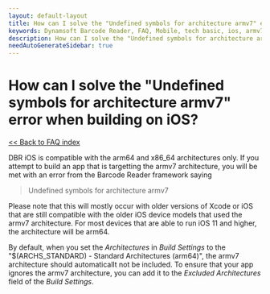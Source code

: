 ```yaml
---
layout: default-layout
title: How can I solve the "Undefined symbols for architecture armv7" error when building on iOS?
keywords: Dynamsoft Barcode Reader, FAQ, Mobile, tech basic, ios, armv7, undefined symbols
description: How can I solve the "Undefined symbols for architecture armv7" error when building on iOS?
needAutoGenerateSidebar: true
---
```


# How can I solve the "Undefined symbols for architecture armv7" error when building on iOS?

[<< Back to FAQ index](index.md)

DBR iOS is compatible with the arm64 and x86_64 architectures only. If you attempt to build an app that is targetting the armv7 architecture, you will be met with an error from the Barcode Reader framework saying

> Undefined symbols for architecture armv7

Please note that this will mostly occur with older versions of Xcode or iOS that are still compatible with the older iOS device models that used the armv7 architecture. For most devices that are able to run iOS 11 and higher, the architecture will be arm64.

By default, when you set the *Architectures* in *Build Settings* to the "$(ARCHS_STANDARD) - Standard Architectures (arm64)", the armv7 architecture should automaticallt not be included. To ensure that your app ignores the armv7 architecture, you can add it to the *Excluded Architectures* field of the *Build Settings*.